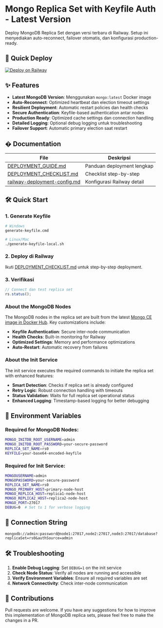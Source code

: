 # Mongo Replica Set with Keyfile Auth - Latest Version

Deploy MongoDB Replica Set dengan versi terbaru di Railway. Setup ini menyediakan auto-reconnect, failover otomatis, dan konfigurasi production-ready.

## 🚀 Quick Deploy

[![Deploy on Railway](https://railway.com/button.svg)](https://railway.com/template/ha-mongo)

## ✨ Features

- **Latest MongoDB Version**: Menggunakan `mongo:latest` Docker image
- **Auto-Reconnect**: Optimized heartbeat dan election timeout settings
- **Resilient Deployment**: Automatic restart policies dan health checks
- **Secure Authentication**: Keyfile-based authentication antar nodes
- **Production Ready**: Optimized cache settings dan connection handling
- **Detailed Logging**: Optional debug logging untuk troubleshooting
- **Failover Support**: Automatic primary election saat restart

## � Documentation

| File                                                           | Deskripsi                  |
| -------------------------------------------------------------- | -------------------------- |
| [DEPLOYMENT_GUIDE.md](./DEPLOYMENT_GUIDE.md)                   | Panduan deployment lengkap |
| [DEPLOYMENT_CHECKLIST.md](./DEPLOYMENT_CHECKLIST.md)           | Checklist step-by-step     |
| [railway-deployment-config.md](./railway-deployment-config.md) | Konfigurasi Railway detail |

## 🛠 Quick Start

### 1. Generate Keyfile

```bash
# Windows
generate-keyfile.cmd

# Linux/Mac
./generate-keyfile-local.sh
```

### 2. Deploy di Railway

Ikuti [DEPLOYMENT_CHECKLIST.md](./DEPLOYMENT_CHECKLIST.md) untuk step-by-step deployment.

### 3. Verifikasi

```javascript
// Connect dan test replica set
rs.status();
```

### About the MongoDB Nodes

The MongoDB nodes in the replica set are built from the latest [Mongo CE image in Docker Hub](https://hub.docker.com/_/mongo). Key customizations include:

- **Keyfile Authentication**: Secure inter-node communication
- **Health Checks**: Built-in monitoring for Railway
- **Optimized Settings**: Memory and performance optimizations
- **Auto-Restart**: Automatic recovery from failures

### About the Init Service

The init service executes the required commands to initiate the replica set with enhanced features:

- **Smart Detection**: Checks if replica set is already configured
- **Retry Logic**: Robust connection handling with timeouts
- **Status Validation**: Waits for full replica set operational status
- **Enhanced Logging**: Timestamp-based logging for better debugging

## 🔧 Environment Variables

### Required for MongoDB Nodes:

```bash
MONGO_INITDB_ROOT_USERNAME=admin
MONGO_INITDB_ROOT_PASSWORD=your-secure-password
REPLICA_SET_NAME=rs0
KEYFILE=your-base64-encoded-keyfile
```

### Required for Init Service:

```bash
MONGOUSERNAME=admin
MONGOPASSWORD=your-secure-password
REPLICA_SET_NAME=rs0
MONGO_PRIMARY_HOST=primary-node-host
MONGO_REPLICA_HOST=replica1-node-host
MONGO_REPLICA2_HOST=replica2-node-host
MONGO_PORT=27017
DEBUG=0  # Set to 1 for verbose logging
```

## 🔌 Connection String

```
mongodb://admin:password@node1:27017,node2:27017,node3:27017/database?replicaSet=rs0&authSource=admin
```

## 🛠 Troubleshooting

1. **Enable Debug Logging**: Set `DEBUG=1` on the init service
2. **Check Node Status**: Verify all nodes are running and accessible
3. **Verify Environment Variables**: Ensure all required variables are set
4. **Network Connectivity**: Check inter-node communication

## 🤝 Contributions

Pull requests are welcome. If you have any suggestions for how to improve this implementation of MongoDB replica sets, please feel free to make the changes in a PR.
